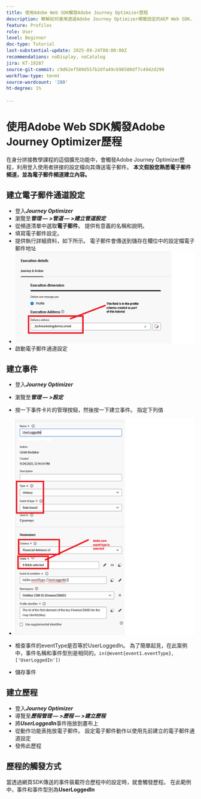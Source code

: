 ```yaml
---
title: 使用Adobe Web SDK觸發Adobe Journey Optimizer歷程
description: 瞭解如何善用透過Adobe Journey Optimizer標籤設定的AEP Web SDK，從使用者登入等網站事件開始Adobe Experience Platform歷程
feature: Profiles
role: User
level: Beginner
doc-type: Tutorial
last-substantial-update: 2025-09-24T00:00:00Z
recommendations: noDisplay, noCatalog
jira: KT-19287
source-git-commit: c9d62ef509d557b2dfa49c698580df7c4942d299
workflow-type: tm+mt
source-wordcount: '280'
ht-degree: 1%

---
```


# 使用Adobe Web SDK觸發Adobe Journey Optimizer歷程

在身分拼接教學課程的這個擴充功能中，會觸發Adobe Journey Optimizer歷程，利用登入使用者拼接的設定檔向其傳送電子郵件。 **本文假設您熟悉電子郵件頻道，並為電子郵件頻道建立內容。**

## 建立電子郵件通道設定

* 登入&#x200B;_**Journey Optimizer**_
* 瀏覽至&#x200B;_**管理 — >管道 — >建立管道設定**_
* 從頻道清單中選取&#x200B;**電子郵件**。 提供有意義的名稱和說明。
* 填寫電子郵件設定。
* 提供執行詳細資料，如下所示。 電子郵件會傳送到儲存在欄位中的設定檔電子郵件地址
* ![電子郵件管道](assets/email-channel-execution.png)
* 啟動電子郵件通道設定

## 建立事件

* 登入&#x200B;_**Journey Optimizer**_
* 瀏覽至&#x200B;_**管理 — >設定**_
* 按一下事件卡片的管理按鈕，然後按一下建立事件。 指定下列值
* ![歷程事件](assets/journey-event.png)

* 檢查事件的eventType是否等於UserLoggedIn。 為了簡單起見，在此案例中，事件名稱和事件型別是相同的。`in(@event{event1.eventType}, ['UserLoggedIn'])`
* 儲存事件

## 建立歷程

* 登入&#x200B;_**Journey Optimizer**_
* 導覽至&#x200B;_**歷程管理 — >歷程 — >建立歷程**_
* 將&#x200B;_**UserLoggedIn**_&#x200B;事件拖放到畫布上
* 從動作功能表拖放電子郵件。 設定電子郵件動作以使用先前建立的電子郵件通道設定
* 發佈此歷程

## 歷程的觸發方式

當透過網頁SDK傳送的事件裝載符合歷程中的設定時，就會觸發歷程。 在此範例中，事件和事件型別為&#x200B;**UserLoggedIn**



